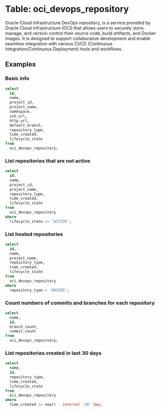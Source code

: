 # Table: oci_devops_repository

Oracle Cloud Infrastructure DevOps repository, is a service provided by Oracle Cloud Infrastructure (OCI) that allows users to securely store, manage, and version control their source code, build artifacts, and Docker images. It is designed to support collaborative development and enable seamless integration with various CI/CD (Continuous Integration/Continuous Deployment) tools and workflows.

## Examples

### Basic info

```sql
select
  id,
  name,
  project_id,
  project_name,
  namespace,
  ssh_url,
  http_url,
  default_branch,
  repository_type,
  time_created,
  lifecycle_state
from
  oci_devops_repository;
```

### List repositories that are not active

```sql
select
  id,
  name,
  project_id,
  project_name,
  repository_type,
  time_created,
  lifecycle_state
from
  oci_devops_repository
where
  lifecycle_state <> 'ACTIVE';
```

### List hosted repositories

```sql
select
  id,
  name,
  project_name,
  repository_type,
  time_created,
  lifecycle_state
from
  oci_devops_repository
where
  repository_type = 'HOSTED';
```

### Count numbers of commits and branches for each repository

```sql
select
  name,
  id,
  branch_count,
  commit_count
from
  oci_devops_repository;
```

### List repositories created in last 30 days

```sql
select
  name,
  id,
  repository_type,
  time_created,
  lifecycle_state
from
  oci_devops_repository
where
  time_created >= now() - interval '30' day;
```